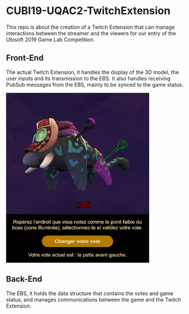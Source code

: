 # CUBI19-UQAC2-TwitchExtension
This repo is about the creation of a Twitch Extension that can manage interactions between the streamer and the viewers for our entry of the Ubisoft 2019 Game Lab Competition.

## Front-End

The actual Twitch Extension, it handles the display of the 3D model, the user inputs and its transmission to the EBS.
It also handles receiving PubSub messages from the EBS, mainly to be synced to the game status.

![Front-End main phase](Extension.png)

## Back-End

The EBS, it holds the data structure that contains the votes and game status, and manages communications between the game and the Twitch Extension.